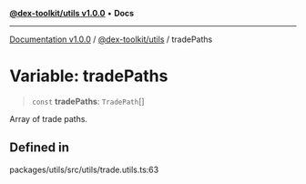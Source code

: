 [**@dex-toolkit/utils v1.0.0**](../README.md) • **Docs**

***

[Documentation v1.0.0](../../../packages.md) / [@dex-toolkit/utils](../README.md) / tradePaths

# Variable: tradePaths

> `const` **tradePaths**: `TradePath`[]

Array of trade paths.

## Defined in

packages/utils/src/utils/trade.utils.ts:63
